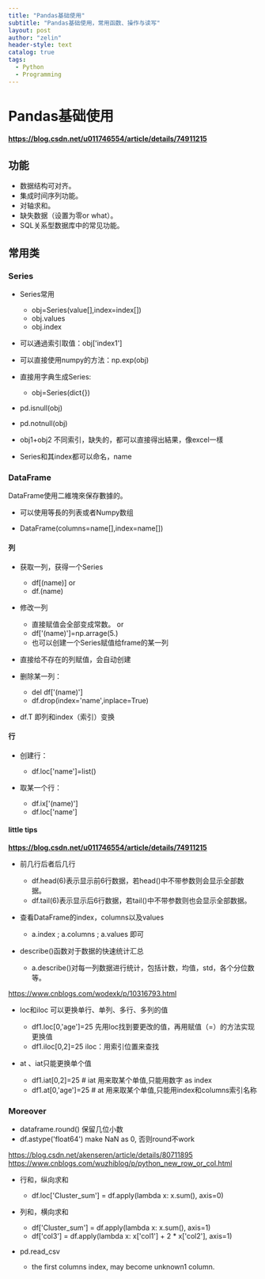 ```yaml
---
title: "Pandas基础使用"
subtitle: "Pandas基础使用，常用函数、操作与读写"
layout: post
author: "zelin"
header-style: text
catalog: true
tags:
  - Python
  - Programming
---
```


# Pandas基础使用
**https://blog.csdn.net/u011746554/article/details/74911215**

## 功能

* 数据结构可对齐。
* 集成时间序列功能。
* 对轴求和。
* 缺失数据（设置为零or what）。 
* SQL关系型数据库中的常见功能。

## 常用类

### Series 

* Series常用

  * obj=Series(value[],index=index[])
  * obj.values
  * obj.index

* 可以通過索引取值：obj['index1']
  
* 可以直接使用numpy的方法：np.exp(obj)

* 直接用字典生成Series:
  * obj=Series(dict{})

* pd.isnull(obj)
* pd.notnull(obj)

* obj1+obj2 不同索引，缺失的，都可以直接得出結果，像excel一樣

* Series和其index都可以命名，name

### DataFrame

DataFrame使用二維塊來保存數據的。

* 可以使用等長的列表或者Numpy数组

* DataFrame(columns=name\[\],index=name\[\])

#### 列

* 获取一列，获得一个Series
  * df[(name)] or
  * df.(name)

* 修改一列
  * 直接赋值会全部变成常数。 or
  * df['(name)']=np.arrage(5.)
  * 也可以创建一个Series赋值给frame的某一列

* 直接给不存在的列赋值，会自动创建

* 删除某一列：
  * del df['(name)']
  * df.drop(index='name',inplace=True)

* df.T 即列和index（索引）变换

#### 行
* 创建行：
  * df.loc['name']=list()

* 取某一个行：
  * df.ix['(name)']
  * df.loc['name']

#### little tips

**https://blog.csdn.net/u011746554/article/details/74911215**
* 前几行后者后几行
  * df.head(6)表示显示前6行数据，若head()中不带参数则会显示全部数据。
  * df.tail(6)表示显示后6行数据，若tail()中不带参数则也会显示全部数据。

* 查看DataFrame的index，columns以及values
  * a.index ; a.columns ; a.values 即可

* describe()函数对于数据的快速统计汇总
  * a.describe()对每一列数据进行统计，包括计数，均值，std，各个分位数等。

https://www.cnblogs.com/wodexk/p/10316793.html
* loc和iloc 可以更换单行、单列、多行、多列的值
  * df1.loc[0,'age']=25      先用loc找到要更改的值，再用赋值（=）的方法实现更换值
  * df1.iloc[0,2]=25       iloc：用索引位置来查找

* at 、iat只能更换单个值
  * df1.iat[0,2]=25      # iat 用来取某个单值,只能用数字 as index
  * df1.at[0,'age']=25         # at 用来取某个单值,只能用index和columns索引名称


### Moreover

* dataframe.round() 保留几位小数
* df.astype('float64') make NaN as 0, 否则round不work

https://blog.csdn.net/akenseren/article/details/80711895
https://www.cnblogs.com/wuzhiblog/p/python_new_row_or_col.html
* 行和，纵向求和
  * df.loc['Cluster_sum'] = df.apply(lambda x: x.sum(), axis=0) 
* 列和，横向求和
  * df['Cluster_sum'] = df.apply(lambda x: x.sum(), axis=1)
  * df['col3'] = df.apply(lambda x: x['col1'] + 2 * x['col2'], axis=1)  

* pd.read_csv
  * the first columns index, may become unknown1 column.


